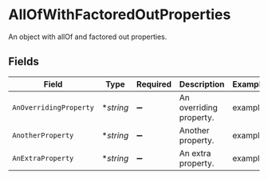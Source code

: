 # AllOfWithFactoredOutProperties

An object with allOf and factored out properties.


## Fields

| Field                   | Type                    | Required                | Description             | Example                 |
| ----------------------- | ----------------------- | ----------------------- | ----------------------- | ----------------------- |
| `AnOverridingProperty`  | **string*               | :heavy_minus_sign:      | An overriding property. | example                 |
| `AnotherProperty`       | **string*               | :heavy_minus_sign:      | Another property.       | example                 |
| `AnExtraProperty`       | **string*               | :heavy_minus_sign:      | An extra property.      | example                 |